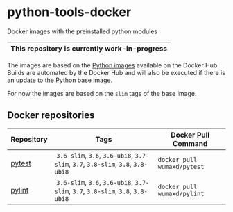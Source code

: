 # python-tools-docker

Docker images with the preinstalled python modules

| This repository is currently work-in-progress |
| --------------------------------------------- |

The images are based on the [Python images](https://hub.docker.com/_/python) available on the Docker Hub. Builds are automated by the Docker Hub and will also be executed if there is an update to the Python base image.

For now the images are based on the `slim` tags of the base image.

## Docker repositories

| Repository | Tags | Docker Pull Command |
| ---------- | ---- | ------------------- |
| [pytest](https://hub.docker.com/r/wumaxd/pytest) | `3.6-slim`, `3.6`, `3.6-ubi8`, `3.7-slim`, `3.7`, `3.8-slim`, `3.8`, `3.8-ubi8` | `docker pull wumaxd/pytest` |
| [pylint](https://hub.docker.com/r/wumaxd/pylint) | `3.6-slim`, `3.6`, `3.6-ubi8`, `3.7-slim`, `3.7`, `3.8-slim`, `3.8`, `3.8-ubi8` | `docker pull wumaxd/pylint` |
